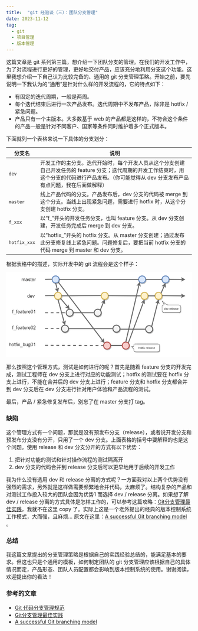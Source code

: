```yaml
---
title:  "git 经验谈（三）：团队分支管理"
date: 2023-11-12
tag:
  - git
  - 项目管理
  - 版本管理
---
```


这篇文章是 git 系列第三篇，想介绍一下团队分支的管理。在我们的开发工作中，为了对流程进行更好的管理，更好地交付产品，应该充分地利用分支这个功能。这里我想介绍一下自己认为比较完备的、通用的 git 分支管理策略。开始之前，要先说明一下我认为的“通用”是针对什么样的开发流程的，它的特点如下：

* 有固定的迭代周期，一般是两周。
* 每个迭代结束后进行一次产品发布。迭代周期中不发布产品，除非是 hotfix / 紧急问题。
* 产品只有一个主版本。大多数基于 web 的产品都是这样的，不符合这个条件的产品一般是针对不同客户、国家等条件同时维护着多个正式版本。

下面就列一个表格来说一下具体的分支划分：

|分支名|说明|
|---|---|
|```dev```|开发工作的主分支。迭代开始时，每个开发人员从这个分支创建自己开发任务的 feature 分支；迭代周期的开发工作结束时，用这个分支的代码进行产品发布。（你可能觉得从 dev 分支发布产品有点问题，我在后面做解释）|
|```master```|线上产品代码的分支。产品发布后，dev 分支的代码被 merge 到这个分支。当线上出现紧急问题，需要进行 hotfix 时，从这个分支创建 hotfix 分支。|
|```f_xxx```|以“f_”开头的开发任务分支，也叫 feature 分支。从 dev 分支创建，开发任务完成后 merge 到 dev 分支。|
|```hotfix_xxx```|以“hotfix_”开头的 hotfix 分支。从 master 分支创建；通过发布此分支修复线上紧急问题。问题修复后，要把当前 hotfix 分支的代码 merge 到 master 和 dev 分支。|

根据表格中的描述，实际开发中的 git 流程会是这个样子：

![git flow](/assets/images/2021-01-12-git-guide-team-strategy/4_git_flow.png)

那么按照这个管理方式，测试是如何进行的呢？首先是随着 feature 分支的开发完成，测试工程师在 dev 分支上进行对应的功能测试；hotfix 的测试要在 hotfix 分支上进行，不能在合并后的 dev 分支上进行；feature 分支和 hotfix 分支都合并到 dev 分支后在 dev 分支进行针对用户体验和产品流程的测试。

最后，产品 / 紧急修复发布后，别忘了在 master 分支打 tag。

### 缺陷

这个管理方式有一个问题，那就是没有预发布分支（release），或者说开发分支和预发布分支没有分开，只用了一个 dev 分支。上面表格的括号中要解释的也是这个问题。使用 release 和 dev 分支分开的方式有以下优势：

1. 把针对功能的测试和针对操作流程的测试隔离开
2. dev 分支的代码合并到 release 分支后可以更早地用于后续的开发工作

我为什么没有选用 dev 和 release 分离的方式呢？一方面我对以上两个优势没有强烈的需求，另外就是这样做需要频繁地合并代码，太麻烦了。结构复杂的产品和对测试工作投入较大的团队会因为优势1 而选择 dev / release 分离。如果想了解 dev / release 分离的方式具体是怎样工作的，可以参考这篇攻略：[Git分支管理最佳实践](https://www.jianshu.com/p/4d7512b78562)，我就不在这里 copy 了。实际上这是一个老外提出的经典的版本控制系统工作模式，大而强，且麻烦... 原文在这里：[A successful Git branching model](https://nvie.com/posts/a-successful-git-branching-model/) 。

### 总结

我这篇文章提出的分支管理策略是根据自己的实践经验总结的，能满足基本的要求。但这也只是个通用的模板，如何制定团队的 git 分支管理应该根据自己的具体情况而定，产品形态、团队人员配置都会影响到版本控制系统的使用。谢谢阅读，欢迎提出你的看法！

### 参考的文章

* [Git 代码分支管理规范](https://cloud.tencent.com/developer/article/1592957)
* [Git分支管理最佳实践](https://www.jianshu.com/p/4d7512b78562)
* [A successful Git branching model](https://nvie.com/posts/a-successful-git-branching-model/)
